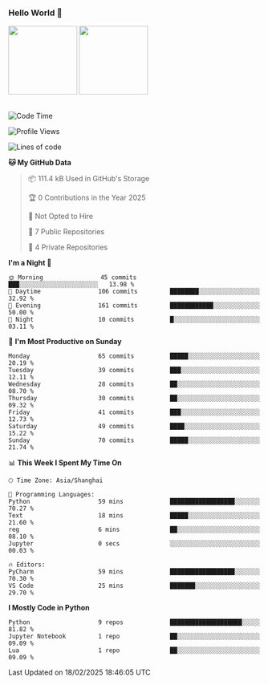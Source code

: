 ### Hello World 👋
<img align="" height="137px" src="https://github-readme-stats.vercel.app/api?username=myhMARS&hide_title=true&hide_border=true&show_icons=trueline_height=21&text_color=000&icon_color=000&bg_color=0,ea6161,ffc64d,fffc4d,52fa5a&theme=graywhite" /> </div>
<img align="" height="137px" src="https://github-readme-stats-git-masterrstaa-rickstaa.vercel.app/api/top-langs/?username=myhMARS&hide_title=true&hide_border=true&layout=compact&langs_count=6&text_color=000&icon_color=fff&bg_color=0,52fa5a,4dfcff,c64dff&theme=graywhite" /><br><br>

<!--START_SECTION:waka-->
![Code Time](http://img.shields.io/badge/Code%20Time-414%20hrs%2025%20mins-blue)

![Profile Views](http://img.shields.io/badge/Profile%20Views-0-blue)

![Lines of code](https://img.shields.io/badge/From%20Hello%20World%20I%27ve%20Written-256.3%20thousand%20lines%20of%20code-blue)

**🐱 My GitHub Data** 

> 📦 111.4 kB Used in GitHub's Storage 
 > 
> 🏆 0 Contributions in the Year 2025
 > 
> 🚫 Not Opted to Hire
 > 
> 📜 7 Public Repositories 
 > 
> 🔑 4 Private Repositories 
 > 
**I'm a Night 🦉** 

```text
🌞 Morning                45 commits          ███░░░░░░░░░░░░░░░░░░░░░░   13.98 % 
🌆 Daytime                106 commits         ████████░░░░░░░░░░░░░░░░░   32.92 % 
🌃 Evening                161 commits         ████████████░░░░░░░░░░░░░   50.00 % 
🌙 Night                  10 commits          █░░░░░░░░░░░░░░░░░░░░░░░░   03.11 % 
```
📅 **I'm Most Productive on Sunday** 

```text
Monday                   65 commits          █████░░░░░░░░░░░░░░░░░░░░   20.19 % 
Tuesday                  39 commits          ███░░░░░░░░░░░░░░░░░░░░░░   12.11 % 
Wednesday                28 commits          ██░░░░░░░░░░░░░░░░░░░░░░░   08.70 % 
Thursday                 30 commits          ██░░░░░░░░░░░░░░░░░░░░░░░   09.32 % 
Friday                   41 commits          ███░░░░░░░░░░░░░░░░░░░░░░   12.73 % 
Saturday                 49 commits          ████░░░░░░░░░░░░░░░░░░░░░   15.22 % 
Sunday                   70 commits          █████░░░░░░░░░░░░░░░░░░░░   21.74 % 
```


📊 **This Week I Spent My Time On** 

```text
🕑︎ Time Zone: Asia/Shanghai

💬 Programming Languages: 
Python                   59 mins             ██████████████████░░░░░░░   70.27 % 
Text                     18 mins             █████░░░░░░░░░░░░░░░░░░░░   21.60 % 
reg                      6 mins              ██░░░░░░░░░░░░░░░░░░░░░░░   08.10 % 
Jupyter                  0 secs              ░░░░░░░░░░░░░░░░░░░░░░░░░   00.03 % 

🔥 Editors: 
PyCharm                  59 mins             ██████████████████░░░░░░░   70.30 % 
VS Code                  25 mins             ███████░░░░░░░░░░░░░░░░░░   29.70 % 
```

**I Mostly Code in Python** 

```text
Python                   9 repos             ████████████████████░░░░░   81.82 % 
Jupyter Notebook         1 repo              ██░░░░░░░░░░░░░░░░░░░░░░░   09.09 % 
Lua                      1 repo              ██░░░░░░░░░░░░░░░░░░░░░░░   09.09 % 
```




 Last Updated on 18/02/2025 18:46:05 UTC
<!--END_SECTION:waka-->

<!--
**myhMARS/myhMARS** is a ✨ _special_ ✨ repository because its `README.md` (this file) appears on your GitHub profile.

Here are some ideas to get you started:

- 🔭 I’m currently working on ...
- 🌱 I’m currently learning ...
- 👯 I’m looking to collaborate on ...
- 🤔 I’m looking for help with ...
- 💬 Ask me about ...
- 📫 How to reach me: ...
- 😄 Pronouns: ...
- ⚡ Fun fact: ...
-->

